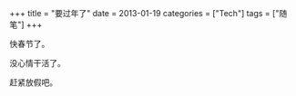 +++
title = "要过年了"
date = 2013-01-19
categories = ["Tech"]
tags = ["随笔"]
+++

快春节了。

没心情干活了。

赶紧放假吧。
